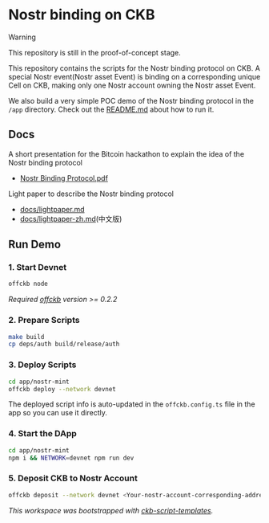 # Nostr binding on CKB

> [!WARNING]
> This repository is still in the proof-of-concept stage.

This repository contains the scripts for the Nostr binding protocol on CKB. A special Nostr event(Nostr asset Event) is binding on a corresponding unique Cell on CKB, making only one Nostr account owning the Nostr asset Event.

We also build a very simple POC demo of the Nostr binding protocol in the `/app` directory. Check out the [README.md](/app/nostr-mint/README.md) about how to run it.

## Docs

A short presentation for the Bitcoin hackathon to explain the idea of the Nostr binding protocol

- [Nostr Binding Protocol.pdf](/assets/nostr-binding-presentation.pdf)

Light paper to describe the Nostr binding protocol

- [docs/lightpaper.md](/docs/lightpaper.md)
- [docs/lightpaper-zh.md](/docs/lightpaper-zh.md)(中文版)

## Run Demo

### 1. Start Devnet

```sh
offckb node
```

*Required [offckb](https://github.com/RetricSu/offckb) version >= 0.2.2*

### 2. Prepare Scripts

```sh
make build
cp deps/auth build/release/auth
```

### 3. Deploy Scripts

```sh
cd app/nostr-mint
offckb deploy --network devnet
```
The deployed script info is auto-updated in the `offckb.config.ts` file in the app so you can use it directly.

### 4. Start the DApp

```sh
cd app/nostr-mint
npm i && NETWORK=devnet npm run dev 
```

### 5. Deposit CKB to Nostr Account

```sh
offckb deposit --network devnet <Your-nostr-account-corresponding-address> <AmountInShannon>
```

*This workspace was bootstrapped with [ckb-script-templates].*

[ckb-script-templates]: https://github.com/cryptape/ckb-script-templates
